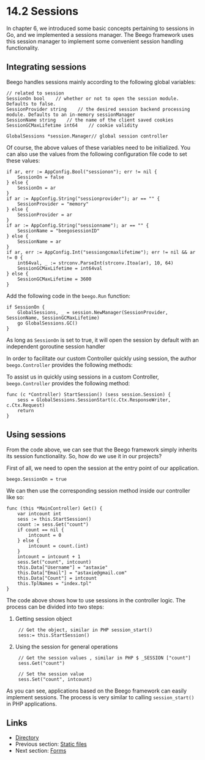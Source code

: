 # 14.2 Sessions

In chapter 6, we introduced some basic concepts pertaining to sessions in Go, and we implemented a sessions manager. The Beego framework uses this session manager to implement some convenient session handling functionality.

## Integrating sessions

Beego handles sessions mainly according to the following global variables:

```text
// related to session
SessionOn bool    // whether or not to open the session module. Defaults to false. 
SessionProvider string    // the desired session backend processing module. Defaults to an in-memory sessionManager 
SessionName string    // the name of the client saved cookies
SessionGCMaxLifetime int64    // cookie validity

GlobalSessions *session.Manager// global session controller
```

Of course, the above values of these variables need to be initialized. You can also use the values from the following configuration file code to set these values:

```text
if ar, err := AppConfig.Bool("sessionon"); err != nil {
    SessionOn = false
} else {
    SessionOn = ar
}
if ar := AppConfig.String("sessionprovider"); ar == "" {
    SessionProvider = "memory"
} else {
    SessionProvider = ar
}
if ar := AppConfig.String("sessionname"); ar == "" {
    SessionName = "beegosessionID"
} else {
    SessionName = ar
}
if ar, err := AppConfig.Int("sessiongcmaxlifetime"); err != nil && ar != 0 {
    int64val, _ := strconv.ParseInt(strconv.Itoa(ar), 10, 64)
    SessionGCMaxLifetime = int64val
} else {
    SessionGCMaxLifetime = 3600
}
```

Add the following code in the `beego.Run` function:

```text
if SessionOn {
    GlobalSessions, _ = session.NewManager(SessionProvider, SessionName, SessionGCMaxLifetime)
    go GlobalSessions.GC()
}
```

As long as `SessionOn` is set to true, it will open the session by default with an independent goroutine session handler

In order to facilitate our custom Controller quickly using session, the author `beego.Controller` provides the following methods:

To assist us in quickly using sessions in a custom Controller, `beego.Controller` provides the following method:

```text
func (c *Controller) StartSession() (sess session.Session) {
    sess = GlobalSessions.SessionStart(c.Ctx.ResponseWriter, c.Ctx.Request)
    return
}        
```

## Using sessions

From the code above, we can see that the Beego framework simply inherits its session functionality. So, how do we use it in our projects?

First of all, we need to open the session at the entry point of our application.

```text
beego.SessionOn = true
```

We can then use the corresponding session method inside our controller like so:

```text
func (this *MainController) Get() {
    var intcount int
    sess := this.StartSession()
    count := sess.Get("count")
    if count == nil {
        intcount = 0
    } else {
        intcount = count.(int)
    }
    intcount = intcount + 1
    sess.Set("count", intcount)
    this.Data["Username"] = "astaxie"
    this.Data["Email"] = "astaxie@gmail.com"
    this.Data["Count"] = intcount
    this.TplNames = "index.tpl"
}
```

The code above shows how to use sessions in the controller logic. The process can be divided into two steps:

1. Getting session object

   ```text
    // Get the object, similar in PHP session_start()
    sess:= this.StartSession()
   ```

2. Using the session for general operations

   ```text
    // Get the session values , similar in PHP $ _SESSION ["count"]
    sess.Get("count")

    // Set the session value
    sess.Set("count", intcount)
   ```

As you can see, applications based on the Beego framework can easily implement sessions. The process is very similar to calling `session_start()` in PHP applications.

## Links

* [Directory](preface.md)
* Previous section: [Static files](14.1.md)
* Next section: [Forms](14.3.md)

